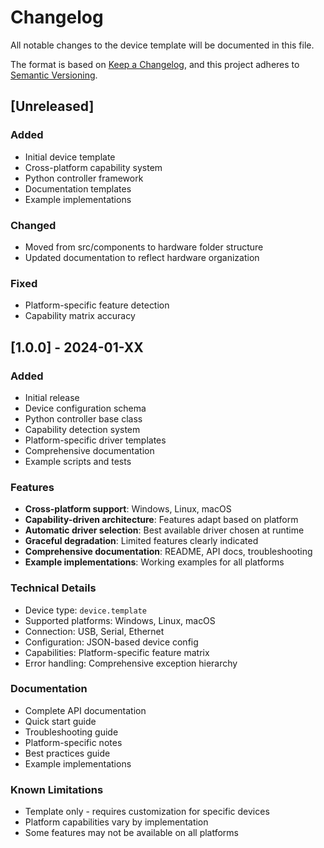 # Changelog

All notable changes to the device template will be documented in this file.

The format is based on [Keep a Changelog](https://keepachangelog.com/en/1.0.0/),
and this project adheres to [Semantic Versioning](https://semver.org/spec/v2.0.0.html).

## [Unreleased]

### Added
- Initial device template
- Cross-platform capability system
- Python controller framework
- Documentation templates
- Example implementations

### Changed
- Moved from src/components to hardware folder structure
- Updated documentation to reflect hardware organization

### Fixed
- Platform-specific feature detection
- Capability matrix accuracy

## [1.0.0] - 2024-01-XX

### Added
- Initial release
- Device configuration schema
- Python controller base class
- Capability detection system
- Platform-specific driver templates
- Comprehensive documentation
- Example scripts and tests

### Features
- **Cross-platform support**: Windows, Linux, macOS
- **Capability-driven architecture**: Features adapt based on platform
- **Automatic driver selection**: Best available driver chosen at runtime
- **Graceful degradation**: Limited features clearly indicated
- **Comprehensive documentation**: README, API docs, troubleshooting
- **Example implementations**: Working examples for all platforms

### Technical Details
- Device type: `device.template`
- Supported platforms: Windows, Linux, macOS
- Connection: USB, Serial, Ethernet
- Configuration: JSON-based device config
- Capabilities: Platform-specific feature matrix
- Error handling: Comprehensive exception hierarchy

### Documentation
- Complete API documentation
- Quick start guide
- Troubleshooting guide
- Platform-specific notes
- Best practices guide
- Example implementations

### Known Limitations
- Template only - requires customization for specific devices
- Platform capabilities vary by implementation
- Some features may not be available on all platforms
